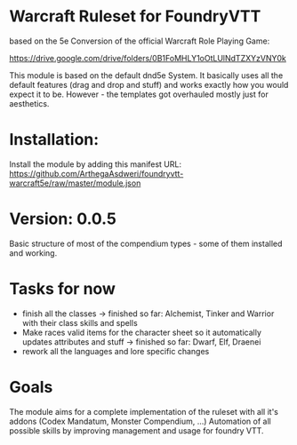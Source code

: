 # Warcraft Ruleset for FoundryVTT

based on the 5e Conversion of the official Warcraft Role Playing Game:

https://drive.google.com/drive/folders/0B1FoMHLY1oOtLUlNdTZXYzVNY0k

This module is based on the default dnd5e System. It basically uses all the default features (drag and drop and stuff) and works exactly how you would expect it to be. However - the templates got overhauled mostly just for aesthetics. 

# Installation:

Install the module by adding this manifest URL:
https://github.com/ArthegaAsdweri/foundryvtt-warcraft5e/raw/master/module.json

# Version: 0.0.5

Basic structure of most of the compendium types - some of them installed and working.

# Tasks for now

- finish all the classes
  -> finished so far: Alchemist, Tinker and Warrior with their class skills and spells
- Make races valid items for the character sheet so it automatically updates attributes and stuff
  -> finished so far: Dwarf, Elf, Draenei 
- rework all the languages and lore specific changes

# Goals
The module aims for a complete implementation of the ruleset with all it's addons (Codex Mandatum, Monster Compendium, ...)
Automation of all possible skills by improving management and usage for foundry VTT.
